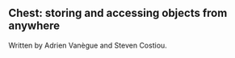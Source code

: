 ## Chest: storing and accessing objects from anywhere

Written by Adrien Vanègue and Steven Costiou.

<!inputFile|path=Intro/Intro.md!>
<!inputFile|path=API_Description/API_Description.md!>
